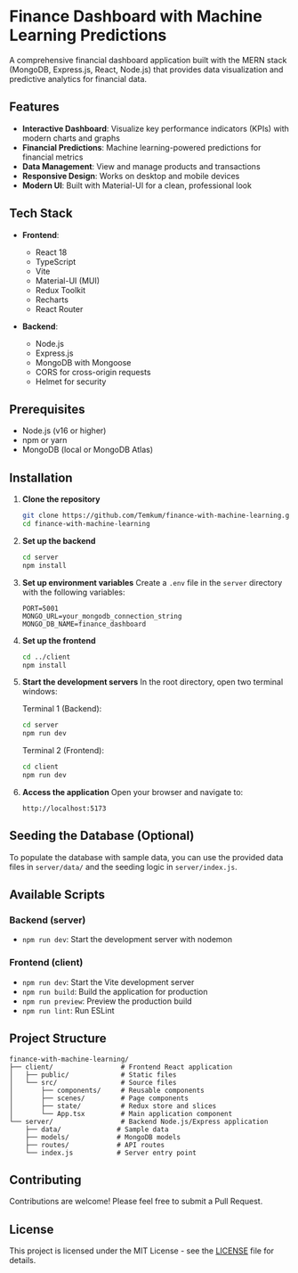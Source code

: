 # Finance Dashboard with Machine Learning Predictions

A comprehensive financial dashboard application built with the MERN stack (MongoDB, Express.js, React, Node.js) that provides data visualization and predictive analytics for financial data.

## Features

- **Interactive Dashboard**: Visualize key performance indicators (KPIs) with modern charts and graphs
- **Financial Predictions**: Machine learning-powered predictions for financial metrics
- **Data Management**: View and manage products and transactions
- **Responsive Design**: Works on desktop and mobile devices
- **Modern UI**: Built with Material-UI for a clean, professional look

## Tech Stack

- **Frontend**:

  - React 18
  - TypeScript
  - Vite
  - Material-UI (MUI)
  - Redux Toolkit
  - Recharts
  - React Router

- **Backend**:
  - Node.js
  - Express.js
  - MongoDB with Mongoose
  - CORS for cross-origin requests
  - Helmet for security

## Prerequisites

- Node.js (v16 or higher)
- npm or yarn
- MongoDB (local or MongoDB Atlas)

## Installation

1. **Clone the repository**

   ```bash
   git clone https://github.com/Temkum/finance-with-machine-learning.git
   cd finance-with-machine-learning
   ```

2. **Set up the backend**

   ```bash
   cd server
   npm install
   ```

3. **Set up environment variables**
   Create a `.env` file in the `server` directory with the following variables:

   ```
   PORT=5001
   MONGO_URL=your_mongodb_connection_string
   MONGO_DB_NAME=finance_dashboard
   ```

4. **Set up the frontend**

   ```bash
   cd ../client
   npm install
   ```

5. **Start the development servers**
   In the root directory, open two terminal windows:

   Terminal 1 (Backend):

   ```bash
   cd server
   npm run dev
   ```

   Terminal 2 (Frontend):

   ```bash
   cd client
   npm run dev
   ```

6. **Access the application**
   Open your browser and navigate to:
   ```
   http://localhost:5173
   ```

## Seeding the Database (Optional)

To populate the database with sample data, you can use the provided data files in `server/data/` and the seeding logic in `server/index.js`.

## Available Scripts

### Backend (server)

- `npm run dev`: Start the development server with nodemon

### Frontend (client)

- `npm run dev`: Start the Vite development server
- `npm run build`: Build the application for production
- `npm run preview`: Preview the production build
- `npm run lint`: Run ESLint

## Project Structure

```
finance-with-machine-learning/
├── client/                 # Frontend React application
│   ├── public/             # Static files
│   └── src/                # Source files
│       ├── components/     # Reusable components
│       ├── scenes/         # Page components
│       ├── state/          # Redux store and slices
│       └── App.tsx         # Main application component
└── server/                 # Backend Node.js/Express application
    ├── data/              # Sample data
    ├── models/            # MongoDB models
    ├── routes/            # API routes
    └── index.js           # Server entry point
```

## Contributing

Contributions are welcome! Please feel free to submit a Pull Request.

## License

This project is licensed under the MIT License - see the [LICENSE](LICENSE) file for details.
